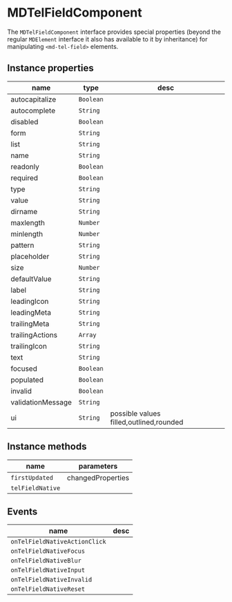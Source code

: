 # MDTelFieldComponent
The `MDTelFieldComponent` interface provides special properties (beyond the regular `MDElement` interface it also has available to it by inheritance) for manipulating `<md-tel-field>` elements.

## Instance properties

name|type|desc
---|---|---
autocapitalize|`Boolean`|
autocomplete|`String`|
disabled|`Boolean`|
form|`String`|
list|`String`|
name|`String`|
readonly|`Boolean`|
required|`Boolean`|
type|`String`|
value|`String`|
dirname|`String`|
maxlength|`Number`|
minlength|`Number`|
pattern|`String`|
placeholder|`String`|
size|`Number`|
defaultValue|`String`|
label|`String`|
leadingIcon|`String`|
leadingMeta|`String`|
trailingMeta|`String`|
trailingActions|`Array`|
trailingIcon|`String`|
text|`String`|
focused|`Boolean`|
populated|`Boolean`|
invalid|`Boolean`|
validationMessage|`String`|
ui|`String`|possible values filled,outlined,rounded

## Instance methods

name|parameters
---|---
`firstUpdated`|changedProperties
`telFieldNative`|

## Events

name|desc
---|---
`onTelFieldNativeActionClick`|
`onTelFieldNativeFocus`|
`onTelFieldNativeBlur`|
`onTelFieldNativeInput`|
`onTelFieldNativeInvalid`|
`onTelFieldNativeReset`|
